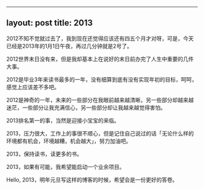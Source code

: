 ---
layout: post
title: 2013
---------
2012不知不觉就过去了，我到现在还觉得应该还有四五个月才对呀，可是，今天已经是2013年的1月1日午夜，再过几分钟就是2号了。

2012世界末日没有来，但是我却基本上在说好的末日前办完了人生中重要的几件大事。

2012是毕业3年来读书最多的一年，没有细算到底有没有实现年初的目标，呵呵，感觉上应该差不多吧。

2012是神奇的一年，未来的一些部分在我眼前越来越清晰，另一些部分却越来越迷茫，一些部分让我充满信心，另一些部分却让我越来越觉得害怕。

2013排名第一的事，当然是迎接小宝宝的来临。

2013，压力很大，工作上的事很不顺心，但是记住自己说过的话「无论什么样的环境都有机会，环境越糟，机会越大」，努力加油吧。

2013，保持读书，读更多的书。

2013，如果有可能，我希望能启动一个业余项目。

Hello, 2013，明年元旦写这样的博客的时候，希望会是一份更好的答卷。
